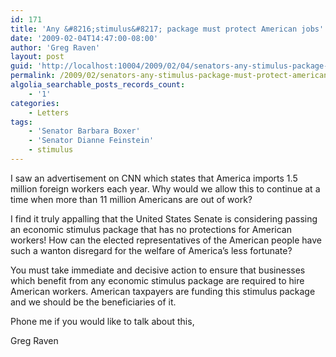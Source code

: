 ```yaml
---
id: 171
title: 'Any &#8216;stimulus&#8217; package must protect American jobs'
date: '2009-02-04T14:47:00-08:00'
author: 'Greg Raven'
layout: post
guid: 'http://localhost:10004/2009/02/04/senators-any-stimulus-package-must-protect-american-jobs/'
permalink: /2009/02/senators-any-stimulus-package-must-protect-american-jobs/
algolia_searchable_posts_records_count:
    - '1'
categories:
    - Letters
tags:
    - 'Senator Barbara Boxer'
    - 'Senator Dianne Feinstein'
    - stimulus
---
```


I saw an advertisement on CNN which states that America imports 1.5 million foreign workers each year. Why would we allow this to continue at a time when more than 11 million Americans are out of work?

I find it truly appalling that the United States Senate is considering passing an economic stimulus package that has no protections for American workers! How can the elected representatives of the American people have such a wanton disregard for the welfare of America’s less fortunate?

You must take immediate and decisive action to ensure that businesses which benefit from any economic stimulus package are required to hire American workers. American taxpayers are funding this stimulus package and we should be the beneficiaries of it.

Phone me if you would like to talk about this,

Greg Raven
